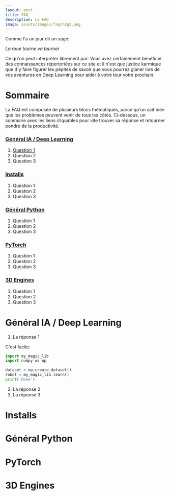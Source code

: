 ```yaml
---
layout: post
title: FAQ
description: La FAQ
image: assets/images/faq/h2g2.png
---
```


Comme l'a un jour dit un sage: 

*La roue tourne va tourner* 

Ce qu'on peut interpréter librement par: Vous avez certainement bénéficié des connaissances répertoriées sur ce site et il n'est que justice karmique que d'y faire figurer les pépites de savoir que vous pourrez glaner lors de vos aventures en Deep Learning pour aider à votre tour votre prochain. 

# Sommaire 


La FAQ est composée de plusieurs blocs thématiques, parce qu'on sait bien que les problèmes peuvent venir de tous les côtés. Ci-dessous, un sommaire avec les liens cliquables pour vite trouver sa réponse et retourner pondre de la productivité. 
 
### [Général IA / Deep Learning](#ia) 

1. [Question 1](#ia_1)
1. Question 2
1. Question 3

### [Installs](#installs)

1. Question 1
1. Question 2
1. Question 3


### [Général Python](#python)

1. Question 1
1. Question 2
1. Question 3

### [PyTorch](#pytorch)

1. Question 1
1. Question 2
1. Question 3

### [3D Engines](#engines)

1. Question 1
1. Question 2
1. Question 3



# Général IA / Deep Learning <span id="ia"></span>

1. La réponse 1 <span id="ia_1"></span>

C'est facile: 

```python 
import my_magic_lib
import numpy as np 

dataset = np.create_dataset()
robot = my_magic_lib.learn()
print('Done')
```


2. La réponse 2 <span id="ia_2"></span>
3. La réponse 3 <span id="ia_3"></span> 

# Installs <span id="installs"></span>

# Général Python <span id="python"></span>

# PyTorch <span id="pytorch"></span>

# 3D Engines <span id="engines"></span>


